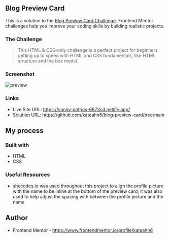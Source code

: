 ## Blog Preview Card

This is a solution to the [Blog Preview Card Challenge](https://www.frontendmentor.io/challenges/blog-preview-card-ckPaj01IcS). Frontend Mentor challenges help you improve your coding skills by building realistic projects.

### The Challenge

> This HTML & CSS-only challenge is a perfect project for beginners getting up to speed with HTML and CSS fundamentals, like HTML structure and the box model.
> 

### Screenshot
![preview](https://github.com/user-attachments/assets/493d7495-c789-4e77-9769-380f6e61bbb4)

### Links

- Live Site URL: https://sunny-pothos-6873cd.netlify.app/
- Solution URL: https://github.com/kateahn6/blog-preview-card/tree/main

## My process

### Built with
- HTML
- CSS

### Useful Resources

- [shecodes.io](https://www.shecodes.io/) was used throughout this project to align the profile picture with the name to be inline at the bottom of the preview card; it was also used to help adjust the spacing with between the profile picture and the name

## Author
- Frontend Mentor - https://www.frontendmentor.io/profile/kateahn6

